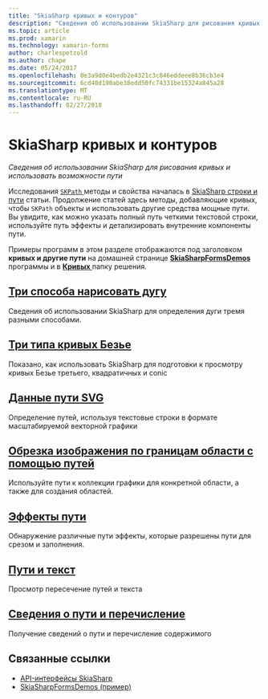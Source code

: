 ```yaml
---
title: "SkiaSharp кривых и контуров"
description: "Сведения об использовании SkiaSharp для рисования кривых и использовать возможности пути"
ms.topic: article
ms.prod: xamarin
ms.technology: xamarin-forms
author: charlespetzold
ms.author: chape
ms.date: 05/24/2017
ms.openlocfilehash: 0e3a9d0e4bedb2e4321c3c846eddeee8b36cb3e4
ms.sourcegitcommit: 6cd40d190abe38edd50fc74331be15324a845a28
ms.translationtype: MT
ms.contentlocale: ru-RU
ms.lasthandoff: 02/27/2018
---
```

# <a name="skiasharp-curves-and-paths"></a>SkiaSharp кривых и контуров

_Сведения об использовании SkiaSharp для рисования кривых и использовать возможности пути_

Исследования [ `SKPath` ](https://developer.xamarin.com/api/type/SkiaSharp.SKPath/) методы и свойства началась в [SkiaSharp строки и пути](~/xamarin-forms/user-interface/graphics/skiasharp/paths/index.md) статьи. Продолжение статей здесь методы, добавляющие кривых, чтобы `SKPath` объекты и использовать другие средства мощные пути. Вы увидите, как можно указать полный путь четкими текстовой строки, используйте путь эффекты и детализировать внутренние компоненты пути.

Примеры программ в этом разделе отображаются под заголовком **кривых и другие пути** на домашней странице [ **SkiaSharpFormsDemos** ](https://developer.xamarin.com/samples/xamarin-forms/SkiaSharpForms/SkiaSharpFormsDemos/) программы и в [ **Кривых** ](https://github.com/xamarin/xamarin-forms-samples/tree/master/SkiaSharpForms/SkiaSharpFormsDemos/SkiaSharpFormsDemos/SkiaSharpFormsDemos/Curves) папку решения.

## <a name="three-ways-to-draw-an-arcarcsmd"></a>[Три способа нарисовать дугу](arcs.md)

Сведения об использовании SkiaSharp для определения дуги тремя разными способами.

## <a name="three-types-of-bzier-curvesbeziersmd"></a>[Три типа кривых Безье](beziers.md)

Показано, как использовать SkiaSharp для подготовки к просмотру кривых Безье третьего, квадратичных и conic

## <a name="svg-path-datapath-datamd"></a>[Данные пути SVG](path-data.md)

Определение путей, используя текстовые строки в формате масштабируемой векторной графики

## <a name="clipping-with-paths-and-regionsclippingmd"></a>[Обрезка изображения по границам области с помощью путей](clipping.md)

Используйте пути к коллекции графики для конкретной области, а также для создания областей.

## <a name="path-effectseffectsmd"></a>[Эффекты пути](effects.md)

Обнаружение различные пути эффекты, которые разрешены пути для срезом и заполнения.

## <a name="paths-and-texttext-pathsmd"></a>[Пути и текст](text-paths.md)

Просмотр пересечение путей и текста

## <a name="path-information-and-enumerationinformationmd"></a>[Сведения о пути и перечисление](information.md)

Получение сведений о пути и перечисление содержимого


## <a name="related-links"></a>Связанные ссылки

- [API-интерфейсы SkiaSharp](https://developer.xamarin.com/api/root/SkiaSharp/)
- [SkiaSharpFormsDemos (пример)](https://developer.xamarin.com/samples/xamarin-forms/SkiaSharpForms/SkiaSharpFormsDemos/)
